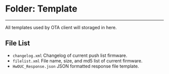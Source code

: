 Folder: Template
======

---

All templates used by OTA client will storaged in here.

File List
-----

- ```changelog.xml``` Changelog of current push list firmware.  
- ```filelist.xml``` File name, size, and md5 list of current firmware.  
- ```HwOUC_Response.json``` JSON formatted response file template.